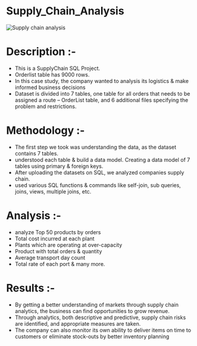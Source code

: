 # Supply_Chain_Analysis
![Supply chain analysis](https://github.com/bharti-1/Supply_Chain_Analysis/assets/111671731/fae238eb-92e0-4711-a8c4-a9f2ebc12b79)

# Description :-
* This is a SupplyChain SQL Project.
* Orderlist table has 9000 rows.
* In this case study, the company wanted to analysis its logistics & make informed business decisions
* Dataset is divided into 7 tables, one table for all orders that needs to be assigned a route – OrderList table, and 6 additional files specifying the problem and restrictions.
# Methodology :-
* The first step we took was understanding the data, as the dataset contains 7 tables.
* understood each table & build a data model. Creating a data model of 7 tables using primary & foreign keys.
* After uploading the datasets on SQL, we analyzed companies supply chain.
* used various SQL functions & commands like self-join, sub queries, joins, views, multiple joins, etc.
# Analysis :-
* analyze Top 50 products by orders
* Total cost incurred at each plant
* Plants which are operating at over-capacity
* Product with total orders & quantity
* Average transport day count
* Total rate of each port & many more.
# Results :-
* By getting a better understanding of markets through supply chain analytics, the business can find opportunities to grow revenue.
* Through analytics, both descriptive and predictive, supply chain risks are identified, and appropriate measures are taken.
* The company can also monitor its own ability to deliver items on time to customers or eliminate stock-outs by better inventory planning
